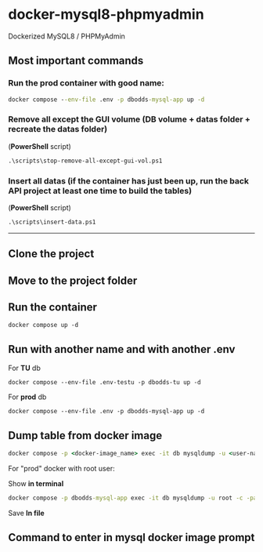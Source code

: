 # docker-mysql8-phpmyadmin

Dockerized MySQL8 / PHPMyAdmin  


## Most important commands

### Run the **prod container** with good name:

```cmd
docker compose --env-file .env -p dbodds-mysql-app up -d
```

### **Remove all** except the GUI volume (DB volume + datas folder + recreate the datas folder)

(**PowerShell** script)

```cmd
.\scripts\stop-remove-all-except-gui-vol.ps1
```

### Insert all datas (if the container has just been up, **run the back API project at least one time to build the tables**)

(**PowerShell** script)

```cmd
.\scripts\insert-data.ps1
```

-------------------

## Clone the project


## Move to the project folder


## Run the container

`docker compose up -d`

## Run with another name and with another .env

For **TU** db

`docker compose --env-file .env-testu -p dbodds-tu up -d`

For **prod** db

`docker compose --env-file .env -p dbodds-mysql-app up -d`

## Dump table from docker image

```cmd
docker compose -p <docker-image_name> exec -it db mysqldump -u <user-name> -c -p -N -t -y --skip-opt --skip-comments --skip-quote-names dbodds <table-name>
```

For "prod" docker with root user:

Show **in terminal**

```cmd
docker compose -p dbodds-mysql-app exec -it db mysqldump -u root -c -pazerty -N -t -y --skip-opt --skip-comments --skip-quote-names dbodds <table-name>
```

Save **In file**



## Command to enter in mysql docker image prompt
